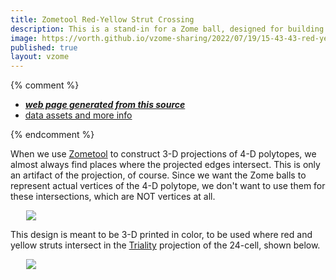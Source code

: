```yaml
---
title: Zometool Red-Yellow Strut Crossing
description: This is a stand-in for a Zome ball, designed for building a projection of the 24-cell.
image: https://vorth.github.io/vzome-sharing/2022/07/19/15-43-43-red-yellow-cross-bob/red-yellow-cross-bob.png
published: true
layout: vzome
---
```


{% comment %}
 - [***web page generated from this source***](<https://vorth.github.io/vzome-sharing/2022/07/19/red-yellow-cross-bob-15-43-43.html>)
 - [data assets and more info](<https://github.com/vorth/vzome-sharing/tree/main/2022/07/19/15-43-43-red-yellow-cross-bob/>)
 
{% endcomment %}

When we use [Zometool](https://zometool.com) to construct 3-D projections of 4-D polytopes,
we almost always find places where the projected edges intersect.
This is only an artifact of the projection, of course.
Since we want the Zome balls to represent actual vertices of the 4-D polytope,
we don't want to use them for these intersections, which are NOT vertices at all.

<vzome-viewer style="width: 87%; height: 60vh; margin: 5%"
       src="https://vorth.github.io/vzome-sharing/2022/07/19/15-43-43-red-yellow-cross-bob/red-yellow-cross-bob.vZome" >
  <img src="https://vorth.github.io/vzome-sharing/2022/07/19/15-43-43-red-yellow-cross-bob/red-yellow-cross-bob.png" />
</vzome-viewer>

This design is meant to be 3-D printed in color, to be used where red and yellow
struts intersect in the [Triality](https://homepages.wmich.edu/~drichter/zometriality.htm) projection of the 24-cell, shown below.

<vzome-viewer style="width: 87%; height: 60vh; margin: 5%"
      src="https://vorth.github.io/vzome-sharing/2022/07/19/15-53-50-triality-24-cell/triality-24-cell.vZome" >
 <img src="https://vorth.github.io/vzome-sharing/2022/07/19/15-53-50-triality-24-cell/triality-24-cell.png" />
</vzome-viewer>
